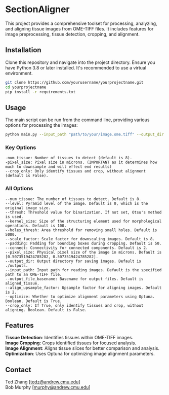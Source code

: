 # SectionAligner
This project provides a comprehensive toolset for processing, analyzing, and aligning tissue images from OME-TIFF files. It includes features for image preprocessing, tissue detection, cropping, and alignment.

## Installation

Clone this repository and navigate into the project directory. Ensure you have Python 3.8 or later installed. It's recommended to use a virtual environment.

```bash
git clone https://github.com/yourusername/yourprojectname.git
cd yourprojectname
pip install -r requirements.txt
```

## Usage 

The main script can be run from the command line, providing various options for processing the images:

```bash
python main.py --input_path "path/to/your/image.ome.tiff" --output_dir "path/to/output" --num_tissue 8 --pixel_size [0.5073519424785282, 0.5073519424785282] ---crop_only False
```

### Key Options

    -num_tissue: Number of tissues to detect (default is 8).
    -pixel_size: Pixel size in microns. (IMPORTANT as it determines how much to downsample and will effect end results)
    --crop_only: Only identify tissues and crop, without alignment (default is False).

### All Options

    --num_tissue: The number of tissues to detect. Default is 8.
    --level: Pyramid level of the image. Default is 0, which is the original image size.
    --thresh: Threshold value for binarization. If not set, Otsu's method is used.
    --kernel_size: Size of the structuring element used for morphological operations. Default is 100.
    --holes_thresh: Area threshold for removing small holes. Default is 5000.
    --scale_factor: Scale factor for downscaling images. Default is 8.
    --padding: Padding for bounding boxes during cropping. Default is 50.
    --connect: Connectivity for connected components. Default is 2.
    --pixel_size: Physical pixel size of the image in microns. Default is [0.5073519424785282, 0.5073519424785282].
    --output_dir: Output directory for saving images. Default is ./outputs.
    --input_path: Input path for reading images. Default is the specified path to an OME-TIFF file.
    --output_file_basename: Basename for output files. Default is aligned_tissue.
    --align_upsample_factor: Upsample factor for aligning images. Default is 2.
    --optimize: Whether to optimize alignment parameters using Optuna. Boolean. Default is True.
    --crop_only: If True, only identify tissues and crop, without aligning. Boolean. Default is False.

## Features

**Tissue Detection**: Identifies tissues within OME-TIFF images. \
**Image Cropping**: Crops identified tissues for focused analysis. \
**Image Alignment**: Aligns tissue slices for better comparison and analysis. \
**Optimization**: Uses Optuna for optimizing image alignment parameters.

## Contact 

Ted Zhang [tedz@andrew.cmu.edu] \
Bob Murphy [murphy@andrew.cmu.edu]




